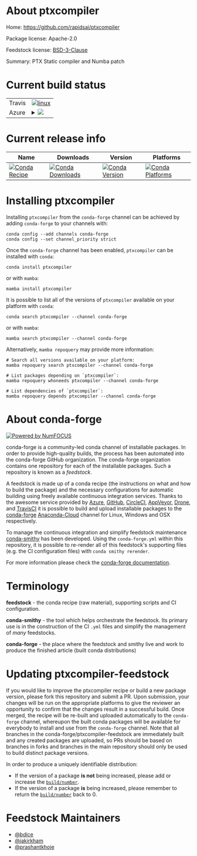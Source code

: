 About ptxcompiler
=================

Home: https://github.com/rapidsai/ptxcompiler

Package license: Apache-2.0

Feedstock license: [BSD-3-Clause](https://github.com/conda-forge/ptxcompiler-feedstock/blob/main/LICENSE.txt)

Summary: PTX Static compiler and Numba patch

Current build status
====================


<table><tr>
    <td>Travis</td>
    <td>
      <a href="https://app.travis-ci.com/conda-forge/ptxcompiler-feedstock">
        <img alt="linux" src="https://img.shields.io/travis/com/conda-forge/ptxcompiler-feedstock/main.svg?label=Linux">
      </a>
    </td>
  </tr>
    
  <tr>
    <td>Azure</td>
    <td>
      <details>
        <summary>
          <a href="https://dev.azure.com/conda-forge/feedstock-builds/_build/latest?definitionId=15666&branchName=main">
            <img src="https://dev.azure.com/conda-forge/feedstock-builds/_apis/build/status/ptxcompiler-feedstock?branchName=main">
          </a>
        </summary>
        <table>
          <thead><tr><th>Variant</th><th>Status</th></tr></thead>
          <tbody><tr>
              <td>linux_64_python3.10.____cpython</td>
              <td>
                <a href="https://dev.azure.com/conda-forge/feedstock-builds/_build/latest?definitionId=15666&branchName=main">
                  <img src="https://dev.azure.com/conda-forge/feedstock-builds/_apis/build/status/ptxcompiler-feedstock?branchName=main&jobName=linux&configuration=linux_64_python3.10.____cpython" alt="variant">
                </a>
              </td>
            </tr><tr>
              <td>linux_64_python3.7.____cpython</td>
              <td>
                <a href="https://dev.azure.com/conda-forge/feedstock-builds/_build/latest?definitionId=15666&branchName=main">
                  <img src="https://dev.azure.com/conda-forge/feedstock-builds/_apis/build/status/ptxcompiler-feedstock?branchName=main&jobName=linux&configuration=linux_64_python3.7.____cpython" alt="variant">
                </a>
              </td>
            </tr><tr>
              <td>linux_64_python3.8.____73_pypy</td>
              <td>
                <a href="https://dev.azure.com/conda-forge/feedstock-builds/_build/latest?definitionId=15666&branchName=main">
                  <img src="https://dev.azure.com/conda-forge/feedstock-builds/_apis/build/status/ptxcompiler-feedstock?branchName=main&jobName=linux&configuration=linux_64_python3.8.____73_pypy" alt="variant">
                </a>
              </td>
            </tr><tr>
              <td>linux_64_python3.8.____cpython</td>
              <td>
                <a href="https://dev.azure.com/conda-forge/feedstock-builds/_build/latest?definitionId=15666&branchName=main">
                  <img src="https://dev.azure.com/conda-forge/feedstock-builds/_apis/build/status/ptxcompiler-feedstock?branchName=main&jobName=linux&configuration=linux_64_python3.8.____cpython" alt="variant">
                </a>
              </td>
            </tr><tr>
              <td>linux_64_python3.9.____73_pypy</td>
              <td>
                <a href="https://dev.azure.com/conda-forge/feedstock-builds/_build/latest?definitionId=15666&branchName=main">
                  <img src="https://dev.azure.com/conda-forge/feedstock-builds/_apis/build/status/ptxcompiler-feedstock?branchName=main&jobName=linux&configuration=linux_64_python3.9.____73_pypy" alt="variant">
                </a>
              </td>
            </tr><tr>
              <td>linux_64_python3.9.____cpython</td>
              <td>
                <a href="https://dev.azure.com/conda-forge/feedstock-builds/_build/latest?definitionId=15666&branchName=main">
                  <img src="https://dev.azure.com/conda-forge/feedstock-builds/_apis/build/status/ptxcompiler-feedstock?branchName=main&jobName=linux&configuration=linux_64_python3.9.____cpython" alt="variant">
                </a>
              </td>
            </tr><tr>
              <td>linux_aarch64_python3.10.____cpython</td>
              <td>
                <a href="https://dev.azure.com/conda-forge/feedstock-builds/_build/latest?definitionId=15666&branchName=main">
                  <img src="https://dev.azure.com/conda-forge/feedstock-builds/_apis/build/status/ptxcompiler-feedstock?branchName=main&jobName=linux&configuration=linux_aarch64_python3.10.____cpython" alt="variant">
                </a>
              </td>
            </tr><tr>
              <td>linux_aarch64_python3.7.____cpython</td>
              <td>
                <a href="https://dev.azure.com/conda-forge/feedstock-builds/_build/latest?definitionId=15666&branchName=main">
                  <img src="https://dev.azure.com/conda-forge/feedstock-builds/_apis/build/status/ptxcompiler-feedstock?branchName=main&jobName=linux&configuration=linux_aarch64_python3.7.____cpython" alt="variant">
                </a>
              </td>
            </tr><tr>
              <td>linux_aarch64_python3.8.____73_pypy</td>
              <td>
                <a href="https://dev.azure.com/conda-forge/feedstock-builds/_build/latest?definitionId=15666&branchName=main">
                  <img src="https://dev.azure.com/conda-forge/feedstock-builds/_apis/build/status/ptxcompiler-feedstock?branchName=main&jobName=linux&configuration=linux_aarch64_python3.8.____73_pypy" alt="variant">
                </a>
              </td>
            </tr><tr>
              <td>linux_aarch64_python3.8.____cpython</td>
              <td>
                <a href="https://dev.azure.com/conda-forge/feedstock-builds/_build/latest?definitionId=15666&branchName=main">
                  <img src="https://dev.azure.com/conda-forge/feedstock-builds/_apis/build/status/ptxcompiler-feedstock?branchName=main&jobName=linux&configuration=linux_aarch64_python3.8.____cpython" alt="variant">
                </a>
              </td>
            </tr><tr>
              <td>linux_aarch64_python3.9.____73_pypy</td>
              <td>
                <a href="https://dev.azure.com/conda-forge/feedstock-builds/_build/latest?definitionId=15666&branchName=main">
                  <img src="https://dev.azure.com/conda-forge/feedstock-builds/_apis/build/status/ptxcompiler-feedstock?branchName=main&jobName=linux&configuration=linux_aarch64_python3.9.____73_pypy" alt="variant">
                </a>
              </td>
            </tr><tr>
              <td>linux_aarch64_python3.9.____cpython</td>
              <td>
                <a href="https://dev.azure.com/conda-forge/feedstock-builds/_build/latest?definitionId=15666&branchName=main">
                  <img src="https://dev.azure.com/conda-forge/feedstock-builds/_apis/build/status/ptxcompiler-feedstock?branchName=main&jobName=linux&configuration=linux_aarch64_python3.9.____cpython" alt="variant">
                </a>
              </td>
            </tr><tr>
              <td>linux_ppc64le_python3.10.____cpython</td>
              <td>
                <a href="https://dev.azure.com/conda-forge/feedstock-builds/_build/latest?definitionId=15666&branchName=main">
                  <img src="https://dev.azure.com/conda-forge/feedstock-builds/_apis/build/status/ptxcompiler-feedstock?branchName=main&jobName=linux&configuration=linux_ppc64le_python3.10.____cpython" alt="variant">
                </a>
              </td>
            </tr><tr>
              <td>linux_ppc64le_python3.7.____cpython</td>
              <td>
                <a href="https://dev.azure.com/conda-forge/feedstock-builds/_build/latest?definitionId=15666&branchName=main">
                  <img src="https://dev.azure.com/conda-forge/feedstock-builds/_apis/build/status/ptxcompiler-feedstock?branchName=main&jobName=linux&configuration=linux_ppc64le_python3.7.____cpython" alt="variant">
                </a>
              </td>
            </tr><tr>
              <td>linux_ppc64le_python3.8.____73_pypy</td>
              <td>
                <a href="https://dev.azure.com/conda-forge/feedstock-builds/_build/latest?definitionId=15666&branchName=main">
                  <img src="https://dev.azure.com/conda-forge/feedstock-builds/_apis/build/status/ptxcompiler-feedstock?branchName=main&jobName=linux&configuration=linux_ppc64le_python3.8.____73_pypy" alt="variant">
                </a>
              </td>
            </tr><tr>
              <td>linux_ppc64le_python3.8.____cpython</td>
              <td>
                <a href="https://dev.azure.com/conda-forge/feedstock-builds/_build/latest?definitionId=15666&branchName=main">
                  <img src="https://dev.azure.com/conda-forge/feedstock-builds/_apis/build/status/ptxcompiler-feedstock?branchName=main&jobName=linux&configuration=linux_ppc64le_python3.8.____cpython" alt="variant">
                </a>
              </td>
            </tr><tr>
              <td>linux_ppc64le_python3.9.____73_pypy</td>
              <td>
                <a href="https://dev.azure.com/conda-forge/feedstock-builds/_build/latest?definitionId=15666&branchName=main">
                  <img src="https://dev.azure.com/conda-forge/feedstock-builds/_apis/build/status/ptxcompiler-feedstock?branchName=main&jobName=linux&configuration=linux_ppc64le_python3.9.____73_pypy" alt="variant">
                </a>
              </td>
            </tr><tr>
              <td>linux_ppc64le_python3.9.____cpython</td>
              <td>
                <a href="https://dev.azure.com/conda-forge/feedstock-builds/_build/latest?definitionId=15666&branchName=main">
                  <img src="https://dev.azure.com/conda-forge/feedstock-builds/_apis/build/status/ptxcompiler-feedstock?branchName=main&jobName=linux&configuration=linux_ppc64le_python3.9.____cpython" alt="variant">
                </a>
              </td>
            </tr>
          </tbody>
        </table>
      </details>
    </td>
  </tr>
</table>

Current release info
====================

| Name | Downloads | Version | Platforms |
| --- | --- | --- | --- |
| [![Conda Recipe](https://img.shields.io/badge/recipe-ptxcompiler-green.svg)](https://anaconda.org/conda-forge/ptxcompiler) | [![Conda Downloads](https://img.shields.io/conda/dn/conda-forge/ptxcompiler.svg)](https://anaconda.org/conda-forge/ptxcompiler) | [![Conda Version](https://img.shields.io/conda/vn/conda-forge/ptxcompiler.svg)](https://anaconda.org/conda-forge/ptxcompiler) | [![Conda Platforms](https://img.shields.io/conda/pn/conda-forge/ptxcompiler.svg)](https://anaconda.org/conda-forge/ptxcompiler) |

Installing ptxcompiler
======================

Installing `ptxcompiler` from the `conda-forge` channel can be achieved by adding `conda-forge` to your channels with:

```
conda config --add channels conda-forge
conda config --set channel_priority strict
```

Once the `conda-forge` channel has been enabled, `ptxcompiler` can be installed with `conda`:

```
conda install ptxcompiler
```

or with `mamba`:

```
mamba install ptxcompiler
```

It is possible to list all of the versions of `ptxcompiler` available on your platform with `conda`:

```
conda search ptxcompiler --channel conda-forge
```

or with `mamba`:

```
mamba search ptxcompiler --channel conda-forge
```

Alternatively, `mamba repoquery` may provide more information:

```
# Search all versions available on your platform:
mamba repoquery search ptxcompiler --channel conda-forge

# List packages depending on `ptxcompiler`:
mamba repoquery whoneeds ptxcompiler --channel conda-forge

# List dependencies of `ptxcompiler`:
mamba repoquery depends ptxcompiler --channel conda-forge
```


About conda-forge
=================

[![Powered by
NumFOCUS](https://img.shields.io/badge/powered%20by-NumFOCUS-orange.svg?style=flat&colorA=E1523D&colorB=007D8A)](https://numfocus.org)

conda-forge is a community-led conda channel of installable packages.
In order to provide high-quality builds, the process has been automated into the
conda-forge GitHub organization. The conda-forge organization contains one repository
for each of the installable packages. Such a repository is known as a *feedstock*.

A feedstock is made up of a conda recipe (the instructions on what and how to build
the package) and the necessary configurations for automatic building using freely
available continuous integration services. Thanks to the awesome service provided by
[Azure](https://azure.microsoft.com/en-us/services/devops/), [GitHub](https://github.com/),
[CircleCI](https://circleci.com/), [AppVeyor](https://www.appveyor.com/),
[Drone](https://cloud.drone.io/welcome), and [TravisCI](https://travis-ci.com/)
it is possible to build and upload installable packages to the
[conda-forge](https://anaconda.org/conda-forge) [Anaconda-Cloud](https://anaconda.org/)
channel for Linux, Windows and OSX respectively.

To manage the continuous integration and simplify feedstock maintenance
[conda-smithy](https://github.com/conda-forge/conda-smithy) has been developed.
Using the ``conda-forge.yml`` within this repository, it is possible to re-render all of
this feedstock's supporting files (e.g. the CI configuration files) with ``conda smithy rerender``.

For more information please check the [conda-forge documentation](https://conda-forge.org/docs/).

Terminology
===========

**feedstock** - the conda recipe (raw material), supporting scripts and CI configuration.

**conda-smithy** - the tool which helps orchestrate the feedstock.
                   Its primary use is in the construction of the CI ``.yml`` files
                   and simplify the management of *many* feedstocks.

**conda-forge** - the place where the feedstock and smithy live and work to
                  produce the finished article (built conda distributions)


Updating ptxcompiler-feedstock
==============================

If you would like to improve the ptxcompiler recipe or build a new
package version, please fork this repository and submit a PR. Upon submission,
your changes will be run on the appropriate platforms to give the reviewer an
opportunity to confirm that the changes result in a successful build. Once
merged, the recipe will be re-built and uploaded automatically to the
`conda-forge` channel, whereupon the built conda packages will be available for
everybody to install and use from the `conda-forge` channel.
Note that all branches in the conda-forge/ptxcompiler-feedstock are
immediately built and any created packages are uploaded, so PRs should be based
on branches in forks and branches in the main repository should only be used to
build distinct package versions.

In order to produce a uniquely identifiable distribution:
 * If the version of a package **is not** being increased, please add or increase
   the [``build/number``](https://docs.conda.io/projects/conda-build/en/latest/resources/define-metadata.html#build-number-and-string).
 * If the version of a package **is** being increased, please remember to return
   the [``build/number``](https://docs.conda.io/projects/conda-build/en/latest/resources/define-metadata.html#build-number-and-string)
   back to 0.

Feedstock Maintainers
=====================

* [@bdice](https://github.com/bdice/)
* [@jakirkham](https://github.com/jakirkham/)
* [@prashantkhoje](https://github.com/prashantkhoje/)

